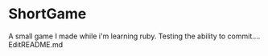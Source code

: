 # ShortGame
A small game I made while i'm learning ruby.
Testing the ability to commit....
EditREADME.md
